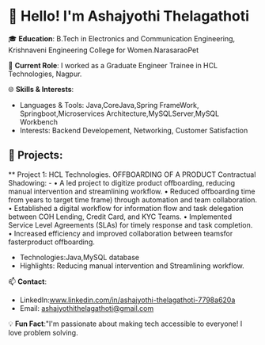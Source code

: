 # 👋 Hello! I'm Ashajyothi Thelagathoti

🎓 **Education**: B.Tech in Electronics and Communication Engineering, 
                  Krishnaveni Engineering College for Women.NarasaraoPet

💼 **Current Role**: I worked as a Graduate Engineer Trainee in HCL Technologies, Nagpur.

🌐 **Skills & Interests**:
 - Languages & Tools: Java,CoreJava,Spring FrameWork, Springboot,Microservices 
                      Architecture,MySQLServer,MySQL Workbench
 - Interests: Backend Developement, Networking, Customer Satisfaction

## 🚀 Projects: 
 ** Project 1:  HCL Technologies.
    OFFBOARDING OF A PRODUCT
    Contractual Shadowing: -
   • A led project to digitize product offboarding, reducing manual intervention and
     streamlining workflow.
   • Reduced offboarding time from years to target time frame) through
     automation and team collaboration.
   • Established a digital workflow for information flow and task delegation between
     COH Lending, Credit Card, and KYC Teams.
   • Implemented Service Level Agreements (SLAs) for timely response and task
     completion.
   • Increased efficiency and improved collaboration between teamsfor fasterproduct
     offboarding.
- Technologies:Java,MySQL database
- Highlights: Reducing manual intervention and
              Streamlining workflow.
  
     

📫 **Contact**:
- LinkedIn:www.linkedin.com/in/ashajyothi-thelagathoti-7798a620a
- Email: ashajyothithelagathoti@gmail.com

💡 **Fun Fact**:"I'm passionate about making tech accessible to everyone!
                 I love problem solving.



  
